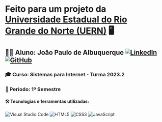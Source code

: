 # Feito para um projeto da <a href="https://dead.uern.br/" target="_blank" rel="external">Universidade Estadual do Rio Grande do Norte (UERN)</a> 🖥️

## 👨‍💻 Aluno: João Paulo de Albuquerque <a href="https://www.linkedin.com/in/jo%C3%A3o-paulo-albuquerque-9873241a6/" target="_blank" rel="external">![LinkedIn](https://img.shields.io/badge/linkedin-%230077B5.svg?style=flat-square&logo=linkedin&logoColor=white)</a> <a href="https://github.com/jpaulo1880?tab=repositories" target="_blank" rel="external">![GitHub](https://img.shields.io/badge/github-%23121011.svg?style=flat-square&logo=github&logoColor=white)</a>

### 🎓 Curso: Sistemas para Internet - Turma 2023.2

### 📅 Período: 1º Semestre

#### 🛠️ Tecnologias e ferramentas utilizadas:

![Visual Studio Code](https://img.shields.io/badge/Visual%20Studio%20Code-0078d7.svg?style=for-the-badge&logo=visual-studio-code&logoColor=white) ![HTML5](https://img.shields.io/badge/html5-%23E34F26.svg?style=for-the-badge&logo=html5&logoColor=white) ![CSS3](https://img.shields.io/badge/css3-%231572B6.svg?style=for-the-badge&logo=css3&logoColor=white) ![JavaScript](https://img.shields.io/badge/javascript-%23323330.svg?style=for-the-badge&logo=javascript&logoColor=%23F7DF1E)
